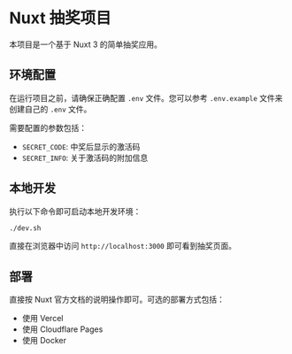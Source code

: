 # Nuxt 抽奖项目

本项目是一个基于 Nuxt 3 的简单抽奖应用。

## 环境配置

在运行项目之前，请确保正确配置 `.env` 文件。您可以参考 `.env.example` 文件来创建自己的 `.env` 文件。

需要配置的参数包括：

- `SECRET_CODE`: 中奖后显示的激活码
- `SECRET_INFO`: 关于激活码的附加信息

## 本地开发

执行以下命令即可启动本地开发环境：

```bash
./dev.sh
```

直接在浏览器中访问 `http://localhost:3000` 即可看到抽奖页面。

## 部署

直接按 Nuxt 官方文档的说明操作即可。可选的部署方式包括：

- 使用 Vercel
- 使用 Cloudflare Pages
- 使用 Docker
